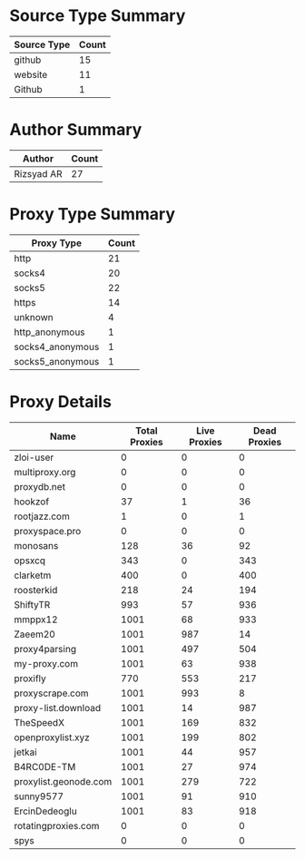 # Source Type Summary

| Source Type | Count |
|-------------|-------|
| github | 15 |
| website | 11 |
| Github | 1 |


# Author Summary

| Author | Count |
|--------|-------|
| Rizsyad AR | 27 |


# Proxy Type Summary

| Proxy Type | Count |
|------------|-------|
| http | 21 |
| socks4 | 20 |
| socks5 | 22 |
| https | 14 |
| unknown | 4 |
| http_anonymous | 1 |
| socks4_anonymous | 1 |
| socks5_anonymous | 1 |


# Proxy Details

| Name | Total Proxies | Live Proxies | Dead Proxies |
|------|---------------|--------------|---------------|
| zloi-user | 0 | 0 | 0 |
| multiproxy.org | 0 | 0 | 0 |
| proxydb.net | 0 | 0 | 0 |
| hookzof | 37 | 1 | 36 |
| rootjazz.com | 1 | 0 | 1 |
| proxyspace.pro | 0 | 0 | 0 |
| monosans | 128 | 36 | 92 |
| opsxcq | 343 | 0 | 343 |
| clarketm | 400 | 0 | 400 |
| roosterkid | 218 | 24 | 194 |
| ShiftyTR | 993 | 57 | 936 |
| mmppx12 | 1001 | 68 | 933 |
| Zaeem20 | 1001 | 987 | 14 |
| proxy4parsing | 1001 | 497 | 504 |
| my-proxy.com | 1001 | 63 | 938 |
| proxifly | 770 | 553 | 217 |
| proxyscrape.com | 1001 | 993 | 8 |
| proxy-list.download | 1001 | 14 | 987 |
| TheSpeedX | 1001 | 169 | 832 |
| openproxylist.xyz | 1001 | 199 | 802 |
| jetkai | 1001 | 44 | 957 |
| B4RC0DE-TM | 1001 | 27 | 974 |
| proxylist.geonode.com | 1001 | 279 | 722 |
| sunny9577 | 1001 | 91 | 910 |
| ErcinDedeoglu | 1001 | 83 | 918 |
| rotatingproxies.com | 0 | 0 | 0 |
| spys | 0 | 0 | 0 |
